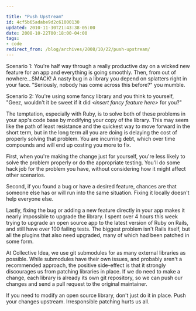 ```yaml
---

title: "Push Upstream"
id: 4cf5b65adabe9d2c61000130
updated: 2010-11-30T21:43:38-05:00
date: 2008-10-22T00:18:00-04:00
tags:
- code
redirect_from: /blog/archives/2008/10/22/push-upstream/
---
```


Scenario 1: You're half way through a really productive day on a wicked new feature for an app and everything is going smoothly. Then, from out of nowhere…SMACK! A nasty bug in a library you depend on splatters right in your face. "Seriously, nobody has come across this before?" you mumble.

Scenario 2: You're using some fancy library and you think to yourself, "Geez, wouldn't it be sweet if it did *&lt;insert fancy feature here&gt;* for you?"

The temptation, especially with Ruby, is to solve both of these problems in your app's code base by modifying your copy of the library. This may seem like the path of least resistance and the quickest way to move forward in the short term, but in the long term all you are doing is delaying the cost of properly solving that problem. You are incurring debt, which over time compounds and will end up costing you more to fix.

First, when you're making the change just for yourself, you're less likely to solve the problem properly or do the appropriate testing. You'll do some hack job for the problem you have, without considering how it might affect other scenarios.

Second, if you found a bug or have a desired feature, chances are that someone else has or will run into the same situation. Fixing it locally doesn't help everyone else.

Lastly, fixing the bug or adding a new feature directly in your app makes it nearly impossible to upgrade the library. I spent over 4 hours this week trying to upgrade an open source app to the latest version of Ruby on Rails, and still have over 100 failing tests. The biggest problem isn't Rails itself, but all the plugins that also need upgraded, many of which had been patched in some form.

At Collective Idea, we use git submodules for as many external libraries as possible. While submodules have their own issues, and probably aren't a recommended approach, the positive side-effect is that it strongly discourages us from patching libraries in place. If we do need to make a change, each library is already its own git repository, so we can push our changes and send a pull request to the original maintainer.

If you need to modify an open source library, don't just do it in place. Push your changes upstream. Irresponsible patching hurts us all.
